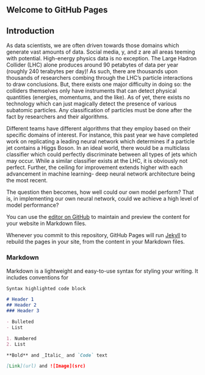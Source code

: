 ## Welcome to GitHub Pages

## Introduction

As data scientists, we are often driven towards those domains which generate vast amounts of data.  Social media, y, and z are all areas teeming with potential.  High-energy physics data is no exception.  The Large Hadron Collider (LHC) alone produces around 90 petabytes of data per year (roughly 240 terabytes per day)!  As such, there are thousands upon thousands of researchers combing through the LHC’s particle interactions to draw conclusions.  But, there exists one major difficulty in doing so:  the colliders themselves only have instruments that can detect physical quantities (energies, momentums, and the like).  As of yet, there exists no technology which can just magically detect the presence of various subatomic particles.  Any classification of particles must be done after the fact by researchers and their algorithms.

Different teams have different algorithms that they employ based on their specific domains of interest.  For instance, this past year we have completed work on replicating a leading neural network which determines if a particle jet contains a Higgs Boson.  In an ideal world, there would be a multiclass classifier which could perfectly discriminate between all types of jets which may occur.  While a similar classifier exists at the LHC, it is obviously not perfect.  Further, the ceiling for improvement extends higher with each advancement in machine learning- deep neural network architecture being the most recent.

The question then becomes, how well could our own model perform? That is, in implementing our own neural network, could we achieve a high level of model performance?


You can use the [editor on GitHub](https://github.com/sharmimathur/multiclassification-particle-jets/edit/gh-pages/README.md) to maintain and preview the content for your website in Markdown files.

Whenever you commit to this repository, GitHub Pages will run [Jekyll](https://jekyllrb.com/) to rebuild the pages in your site, from the content in your Markdown files.

### Markdown

Markdown is a lightweight and easy-to-use syntax for styling your writing. It includes conventions for

```markdown
Syntax highlighted code block

# Header 1
## Header 2
### Header 3

- Bulleted
- List

1. Numbered
2. List

**Bold** and _Italic_ and `Code` text

[Link](url) and ![Image](src)
```

<!--- For more details see [GitHub Flavored Markdown](https://guides.github.com/features/mastering-markdown/). --->

<!--- ### Jekyll Themes -->

<!--- Your Pages site will use the layout and styles from the Jekyll theme you have selected in your [repository settings](https://github.com/sharmimathur/multiclassification-particle-jets/settings). The name of this theme is saved in the Jekyll `_config.yml` configuration file. --->

<!--- ### Support or Contact --->

<!--- Having trouble with Pages? Check out our [documentation](https://docs.github.com/categories/github-pages-basics/) or [contact support](https://support.github.com/contact) and we’ll help you sort it out. --->
